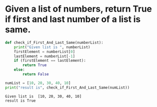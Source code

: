 # Given a list of numbers, return True if first and last number of a list is same.


```python
def check_if_First_And_Last_Same(numberList):
    print("Given list is ", numberList)
    firstElement = numberList[0]
    lastElement = numberList[-1]
    if (firstElement == lastElement):
        return True
    else:
        return False

numList = [10, 20, 30, 40, 10]
print("result is", check_if_First_And_Last_Same(numList))
```

    Given list is  [10, 20, 30, 40, 10]
    result is True
    
